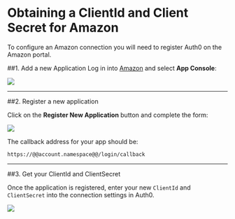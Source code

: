 # Obtaining a ClientId and Client Secret for Amazon

To configure an Amazon connection you will need to register Auth0 on the Amazon portal.

##1. Add a new Application
Log in into [Amazon](http://login.amazon.com) and select __App Console__:

![](@@env.MEDIA_URL@@/articles/amazon-clientid/amazon-login-1.png)

---

##2. Register a new application

Click on the __Register New Application__ button and complete the form:

![](@@env.MEDIA_URL@@/articles/amazon-clientid/amazon-register-app.png)

The callback address for your app should be:

	https://@@account.namespace@@/login/callback

---

##3. Get your ClientId and ClientSecret

Once the application is registered, enter your new `ClientId` and `ClientSecret` into the connection settings in Auth0.

![](@@env.MEDIA_URL@@/articles/amazon-clientid/amazon-add-connection.png)


